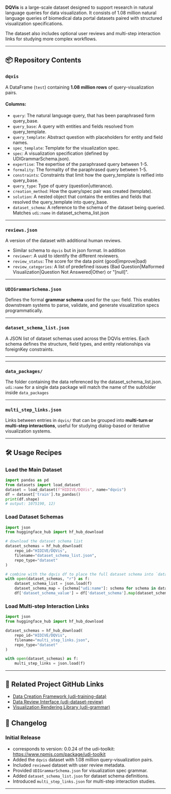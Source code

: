 **DQVis** is a large-scale dataset designed to support research in natural language queries for data visualization. It consists of 1.08 million natural language queries of biomedical data portal datasets paired with structured visualization specifications.

The dataset also includes optional user reviews and multi-step interaction links for studying more complex workflows.

---

## 📦 Repository Contents

### `dqvis`

A DataFrame (`test`) containing **1.08 million rows** of query-visualization pairs.

#### Columns:

- `query`: The natural language query, that has been paraphrased form query_base.
- `query_base`: A query with entities and fields resolved from query_template.
- `query_template`: Abstract question with placeholders for entity and field names.
- `spec_template`: Template for the visualization spec.
- `spec`: A visualization specification (defined by UDIGrammarSchema.json).
- `expertise`: The expertise of the paraphrased query between 1-5.
- `formality`: The formality of the paraphrased query between 1-5.
- `constraints`: Constraints that limit how the query_template is reified into query_base.
- `query_type`: Type of query (question|utterance).
- `creation_method`: How the query/spec pair was created (template).
- `solution`: A nested object that contains the entities and fields that resolved the query_template into query_base.
- `dataset_schema`: A reference to the schema of the dataset being queried. Matches `udi:name` in dataset_schema_list.json

---

### `reviews.json`

A version of the dataset with additional human reviews.

- Similar schema to `dqvis` but in json format. In addition
- `reviewer`: A uuid to identify the different reviewers.
- `review_status`: The score for the data point (good|improve|bad)
- `review_categories`: A list of predefined issues (Bad Question|Malformed Visualization|Question Not Answered|Other) or "[null]".

---

### `UDIGrammarSchema.json`

Defines the formal **grammar schema** used for the `spec` field. This enables downstream systems to parse, validate, and generate visualization specs programmatically.

---

### `dataset_schema_list.json`

A JSON list of dataset schemas used across the DQVis entries. Each schema defines the structure, field types, and entity relationships via foreignKey constraints.

---

---

### `data_packages/`

The folder containing the data referenced by the dataset_schema_list.json. `udi:name` for a single data package will match the name of the subfolder inside `data_packages`

---

### `multi_step_links.json`

Links between entries in `dqvis/` that can be grouped into **multi-turn or multi-step interactions**, useful for studying dialog-based or iterative visualization systems.

---

## 🛠️ Usage Recipes

### Load the Main Dataset

```python
import pandas as pd
from datasets import load_dataset
dataset = load_dataset(f"HIDIVE/DQVis", name="dqvis")
df = dataset['train'].to_pandas()
print(df.shape)
# output: 1075190, 12)
```

### Load Dataset Schemas

```python
import json
from huggingface_hub import hf_hub_download

# download the dataset schema list
dataset_schemas = hf_hub_download(
    repo_id="HIDIVE/DQVis",
    filename="dataset_schema_list.json",
    repo_type="dataset"
)

# combine with the dqvis df to place the full dataset schema into `dataset_schema_value` column.
with open(dataset_schemas, "r") as f:
    dataset_schema_list = json.load(f)
    dataset_schema_map = {schema["udi:name"]: schema for schema in dataset_schema_list}
    df['dataset_schema_value'] = df['dataset_schema'].map(dataset_schema_map)
```

### Load Multi-step Interaction Links

```python
import json
from huggingface_hub import hf_hub_download

dataset_schemas = hf_hub_download(
    repo_id="HIDIVE/DQVis",
    filename="multi_step_links.json",
    repo_type="dataset"
)

with open(dataset_schemas) as f:
    multi_step_links = json.load(f)

```

<!-- ### Placeholder: Load Multi-step Interaction Links

```python
with open('multi_step_links.json') as f:
    multi_step_links = json.load(f)

# Example: link a sequence of related rows for a multi-turn use case
``` -->

<!-- ### Placeholder: Get the subset query_base table

```python
# TODO:
```

### Placeholder: Get the subset query_template table

```python
# TODO:
``` -->

---

<!-- ## 📚 Citation

_TODO: Add a citation if you plan to publish or release a paper._

--- -->

## 🔗 Related Project GitHub Links

- [Data Creation Framework (udi-training-data)](https://github.com/hms-dbmi/udi-training-data)
- [Data Review Interface (udi-dataset-review)](https://github.com/hms-dbmi/udi-dataset-review)
- [Visualization Rendering Library (udi-grammar)](https://github.com/hms-dbmi/udi-grammar)

## 📝 Changelog

### Initial Release

- corresponds to version: 0.0.24 of the udi-toolkit: https://www.npmjs.com/package/udi-toolkit
- Added the `dqvis` dataset with 1.08 million query-visualization pairs.
- Included `reviewed` dataset with user review metadata.
- Provided `UDIGrammarSchema.json` for visualization spec grammar.
- Added `dataset_schema_list.json` for dataset schema definitions.
- Introduced `multi_step_links.json` for multi-step interaction studies.

---
